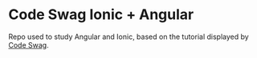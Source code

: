 # Code Swag Ionic + Angular

Repo used to study Angular and Ionic, based on the tutorial displayed by [Code Swag](https://youtu.be/whnA4Eod3xo).